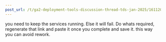 ```yaml
---
post_url: /t/ga2-deployment-tools-discussion-thread-tds-jan-2025/161120/124
---
```

you need to keep the services running. Else it will fail. Do whats required, regenerate that link and paste it once you complete and save it. this way you can avoid rework.